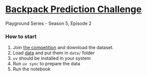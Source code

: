 # [Backpack Prediction Challenge](https://www.kaggle.com/competitions/playground-series-s5e2/overview)

Playground Series - Season 5, Episode 2

### How to start

1. Join [the competition](https://www.kaggle.com/competitions/playground-series-s5e2/overview) and download the dataset.
2. Load [data](https://www.kaggle.com/competitions/playground-series-s5e2/data) and put them in `data/` folder
3. `uv` should be installed in your system
4. Run `uv sync` to prepare the data
5. Run the notebook
